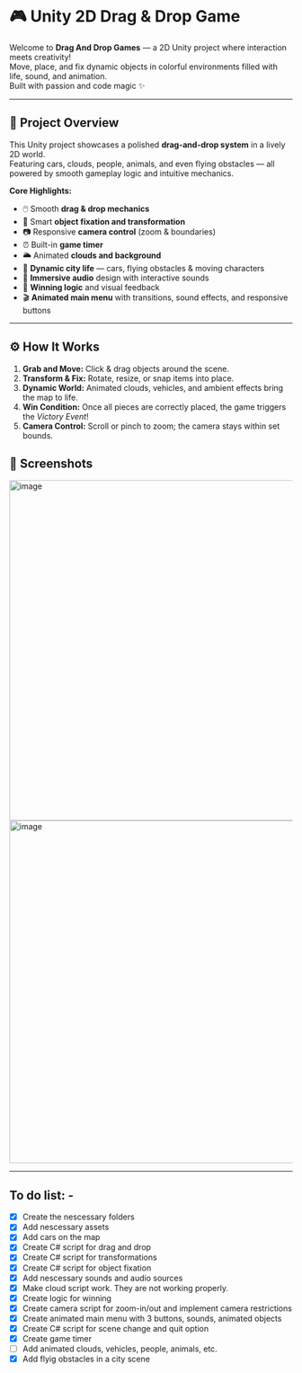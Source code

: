 # 🎮 Unity 2D Drag & Drop Game

Welcome to **Drag And Drop Games** — a 2D Unity project where interaction meets creativity!  
Move, place, and fix dynamic objects in colorful environments filled with life, sound, and animation.  
Built with passion and code magic ✨

---

## 🧩 Project Overview

This Unity project showcases a polished **drag-and-drop system** in a lively 2D world.  
Featuring cars, clouds, people, animals, and even flying obstacles — all powered by smooth gameplay logic and intuitive mechanics.

**Core Highlights:**
- 🖱️ Smooth **drag & drop mechanics**
- 🧠 Smart **object fixation and transformation**
- 📷 Responsive **camera control** (zoom & boundaries)
- ⏰ Built-in **game timer**
- 🌥️ Animated **clouds and background**
- 🚗 **Dynamic city life** — cars, flying obstacles & moving characters
- 🎵 **Immersive audio** design with interactive sounds
- 🏁 **Winning logic** and visual feedback
- 🎬 **Animated main menu** with transitions, sound effects, and responsive buttons

---

## ⚙️ How It Works

1. **Grab and Move:** Click & drag objects around the scene.  
2. **Transform & Fix:** Rotate, resize, or snap items into place.  
3. **Dynamic World:** Animated clouds, vehicles, and ambient effects bring the map to life.  
4. **Win Condition:** Once all pieces are correctly placed, the game triggers the *Victory Event*!  
5. **Camera Control:** Scroll or pinch to zoom; the camera stays within set bounds.  

## 📸 Screenshots 
<img width="1129" height="606" alt="image" src="https://github.com/user-attachments/assets/0c40492a-ac28-4b43-b64a-79bb48f89d71" />

<img width="769" height="610" alt="image" src="https://github.com/user-attachments/assets/62a6dc5a-ec94-41cc-93e5-f0b513cbfbd7" />

---

## To do list: - 
- [x] Create the nescessary folders 
- [x] Add nescessary assets 
- [x] Add cars on the map 
- [x] Create C# script for drag and drop 
- [x] Create C# script for transformations 
- [x] Create C# script for object fixation 
- [x] Add nescessary sounds and audio sources 
- [x] Make cloud script work. They are not working properly. 
- [x] Create logic for winning 
- [x] Create camera script for zoom-in/out and implement camera restrictions 
- [x] Create animated main menu with 3 buttons, sounds, animated objects 
- [x] Create C# script for scene change and quit option 
- [x] Create game timer 
- [ ] Add animated clouds, vehicles, people, animals, etc. 
- [x] Add flyig obstacles in a city scene
